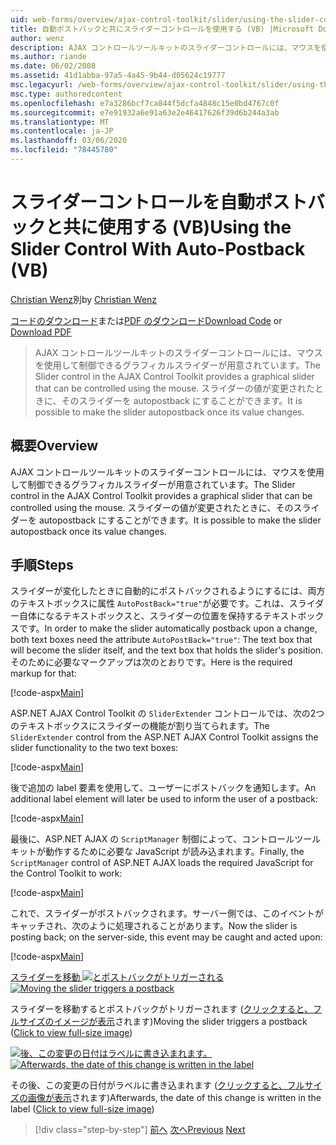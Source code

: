 ```yaml
---
uid: web-forms/overview/ajax-control-toolkit/slider/using-the-slider-control-with-auto-postback-vb
title: 自動ポストバックと共にスライダーコントロールを使用する (VB) |Microsoft Docs
author: wenz
description: AJAX コントロールツールキットのスライダーコントロールには、マウスを使用して制御できるグラフィカルスライダーが用意されています。 スライダーを自動投稿することができます...
ms.author: riande
ms.date: 06/02/2008
ms.assetid: 41d1abba-97a5-4a45-9b44-d05624c19777
msc.legacyurl: /web-forms/overview/ajax-control-toolkit/slider/using-the-slider-control-with-auto-postback-vb
msc.type: authoredcontent
ms.openlocfilehash: e7a3286bcf7ca844f5dcfa4848c15e0bd4767c0f
ms.sourcegitcommit: e7e91932a6e91a63e2e46417626f39d6b244a3ab
ms.translationtype: MT
ms.contentlocale: ja-JP
ms.lasthandoff: 03/06/2020
ms.locfileid: "78445780"
---
```

# <a name="using-the-slider-control-with-auto-postback-vb"></a><span data-ttu-id="52633-104">スライダーコントロールを自動ポストバックと共に使用する (VB)</span><span class="sxs-lookup"><span data-stu-id="52633-104">Using the Slider Control With Auto-Postback (VB)</span></span>

<span data-ttu-id="52633-105">[Christian Wenz](https://github.com/wenz)別</span><span class="sxs-lookup"><span data-stu-id="52633-105">by [Christian Wenz](https://github.com/wenz)</span></span>

<span data-ttu-id="52633-106">[コードのダウンロード](https://download.microsoft.com/download/9/3/f/93f8daea-bebd-4821-833b-95205389c7d0/Slider1.vb.zip)または[PDF のダウンロード](https://download.microsoft.com/download/b/6/a/b6ae89ee-df69-4c87-9bfb-ad1eb2b23373/slider1VB.pdf)</span><span class="sxs-lookup"><span data-stu-id="52633-106">[Download Code](https://download.microsoft.com/download/9/3/f/93f8daea-bebd-4821-833b-95205389c7d0/Slider1.vb.zip) or [Download PDF](https://download.microsoft.com/download/b/6/a/b6ae89ee-df69-4c87-9bfb-ad1eb2b23373/slider1VB.pdf)</span></span>

> <span data-ttu-id="52633-107">AJAX コントロールツールキットのスライダーコントロールには、マウスを使用して制御できるグラフィカルスライダーが用意されています。</span><span class="sxs-lookup"><span data-stu-id="52633-107">The Slider control in the AJAX Control Toolkit provides a graphical slider that can be controlled using the mouse.</span></span> <span data-ttu-id="52633-108">スライダーの値が変更されたときに、そのスライダーを autopostback にすることができます。</span><span class="sxs-lookup"><span data-stu-id="52633-108">It is possible to make the slider autopostback once its value changes.</span></span>

## <a name="overview"></a><span data-ttu-id="52633-109">概要</span><span class="sxs-lookup"><span data-stu-id="52633-109">Overview</span></span>

<span data-ttu-id="52633-110">AJAX コントロールツールキットのスライダーコントロールには、マウスを使用して制御できるグラフィカルスライダーが用意されています。</span><span class="sxs-lookup"><span data-stu-id="52633-110">The Slider control in the AJAX Control Toolkit provides a graphical slider that can be controlled using the mouse.</span></span> <span data-ttu-id="52633-111">スライダーの値が変更されたときに、そのスライダーを autopostback にすることができます。</span><span class="sxs-lookup"><span data-stu-id="52633-111">It is possible to make the slider autopostback once its value changes.</span></span>

## <a name="steps"></a><span data-ttu-id="52633-112">手順</span><span class="sxs-lookup"><span data-stu-id="52633-112">Steps</span></span>

<span data-ttu-id="52633-113">スライダーが変化したときに自動的にポストバックされるようにするには、両方のテキストボックスに属性 `AutoPostBack="true"`が必要です。これは、スライダー自体になるテキストボックスと、スライダーの位置を保持するテキストボックスです。</span><span class="sxs-lookup"><span data-stu-id="52633-113">In order to make the slider automatically postback upon a change, both text boxes need the attribute `AutoPostBack="true"`: The text box that will become the slider itself, and the text box that holds the slider's position.</span></span> <span data-ttu-id="52633-114">そのために必要なマークアップは次のとおりです。</span><span class="sxs-lookup"><span data-stu-id="52633-114">Here is the required markup for that:</span></span>

[!code-aspx[Main](using-the-slider-control-with-auto-postback-vb/samples/sample1.aspx)]

<span data-ttu-id="52633-115">ASP.NET AJAX Control Toolkit の `SliderExtender` コントロールでは、次の2つのテキストボックスにスライダーの機能が割り当てられます。</span><span class="sxs-lookup"><span data-stu-id="52633-115">The `SliderExtender` control from the ASP.NET AJAX Control Toolkit assigns the slider functionality to the two text boxes:</span></span>

[!code-aspx[Main](using-the-slider-control-with-auto-postback-vb/samples/sample2.aspx)]

<span data-ttu-id="52633-116">後で追加の label 要素を使用して、ユーザーにポストバックを通知します。</span><span class="sxs-lookup"><span data-stu-id="52633-116">An additional label element will later be used to inform the user of a postback:</span></span>

[!code-aspx[Main](using-the-slider-control-with-auto-postback-vb/samples/sample3.aspx)]

<span data-ttu-id="52633-117">最後に、ASP.NET AJAX の `ScriptManager` 制御によって、コントロールツールキットが動作するために必要な JavaScript が読み込まれます。</span><span class="sxs-lookup"><span data-stu-id="52633-117">Finally, the `ScriptManager` control of ASP.NET AJAX loads the required JavaScript for the Control Toolkit to work:</span></span>

[!code-aspx[Main](using-the-slider-control-with-auto-postback-vb/samples/sample4.aspx)]

<span data-ttu-id="52633-118">これで、スライダーがポストバックされます。サーバー側では、このイベントがキャッチされ、次のように処理されることがあります。</span><span class="sxs-lookup"><span data-stu-id="52633-118">Now the slider is posting back; on the server-side, this event may be caught and acted upon:</span></span>

[!code-aspx[Main](using-the-slider-control-with-auto-postback-vb/samples/sample5.aspx)]

<span data-ttu-id="52633-119">[スライダーを移動 ![とポストバックがトリガーされる](using-the-slider-control-with-auto-postback-vb/_static/image2.png)](using-the-slider-control-with-auto-postback-vb/_static/image1.png)</span><span class="sxs-lookup"><span data-stu-id="52633-119">[![Moving the slider triggers a postback](using-the-slider-control-with-auto-postback-vb/_static/image2.png)](using-the-slider-control-with-auto-postback-vb/_static/image1.png)</span></span>

<span data-ttu-id="52633-120">スライダーを移動するとポストバックがトリガーされます ([クリックすると、フルサイズのイメージが表示](using-the-slider-control-with-auto-postback-vb/_static/image3.png)されます)</span><span class="sxs-lookup"><span data-stu-id="52633-120">Moving the slider triggers a postback ([Click to view full-size image](using-the-slider-control-with-auto-postback-vb/_static/image3.png))</span></span>

<span data-ttu-id="52633-121">[![後、この変更の日付はラベルに書き込まれます。](using-the-slider-control-with-auto-postback-vb/_static/image5.png)](using-the-slider-control-with-auto-postback-vb/_static/image4.png)</span><span class="sxs-lookup"><span data-stu-id="52633-121">[![Afterwards, the date of this change is written in the label](using-the-slider-control-with-auto-postback-vb/_static/image5.png)](using-the-slider-control-with-auto-postback-vb/_static/image4.png)</span></span>

<span data-ttu-id="52633-122">その後、この変更の日付がラベルに書き込まれます ([クリックすると、フルサイズの画像が表示](using-the-slider-control-with-auto-postback-vb/_static/image6.png)されます)</span><span class="sxs-lookup"><span data-stu-id="52633-122">Afterwards, the date of this change is written in the label ([Click to view full-size image](using-the-slider-control-with-auto-postback-vb/_static/image6.png))</span></span>

> [!div class="step-by-step"]
> <span data-ttu-id="52633-123">[前へ](databinding-the-slider-control-cs.md)
> [次へ](databinding-the-slider-control-vb.md)</span><span class="sxs-lookup"><span data-stu-id="52633-123">[Previous](databinding-the-slider-control-cs.md)
[Next](databinding-the-slider-control-vb.md)</span></span>
